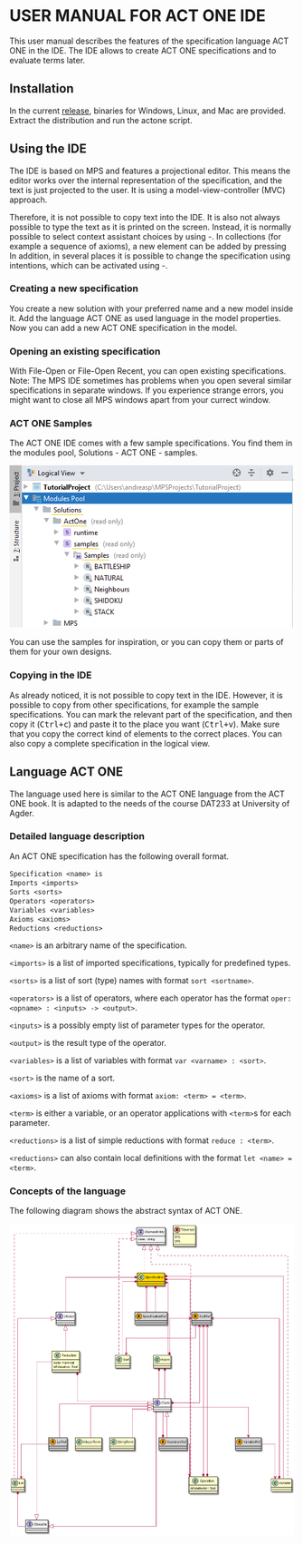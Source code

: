 # USER MANUAL FOR ACT ONE IDE
This user manual describes the features of the specification language ACT ONE in the IDE. 
The IDE allows to create ACT ONE specifications and to evaluate terms later.

## Installation
In the current [release](/../../releases), binaries for Windows, Linux, and Mac are provided.
Extract the distribution and run the actone script.

## Using the IDE
The IDE is based on MPS and features a projectional editor. 
This means the editor works over the internal representation of the specification, and the text is just projected to the user.
It is using a model-view-controller (MVC) approach.

Therefore, it is not possible to copy text into the IDE.
It is also not always possible to type the text as it is printed on the screen.
Instead, it is normally possible to select context assistant choices by using <ctrl>-<space>.
In collections (for example a sequence of axioms), a new element can be added by pressing <enter>
In addition, in several places it is possible to change the specification using intentions, which can be activated using <alt>-<enter>.

### Creating a new specification
You create a new solution with your preferred name and a new model inside it.
Add the language ACT ONE as used language in the model properties.
Now you can add a new ACT ONE specification in the model.

### Opening an existing specification
With File-Open or File-Open Recent, you can open existing specifications.
Note: The MPS IDE sometimes has problems when you open several similar specifications in separate windows.
If you experience strange errors, you might want to close all MPS windows apart from your currect window.

### ACT ONE Samples
The ACT ONE IDE comes with a few sample specifications. You find them in the modules pool, Solutions - ACT ONE - samples.

![samples](./figures/samples.png)

You can use the samples for inspiration, or you can copy them or parts of them for your own designs.

### Copying in the IDE
As already noticed, it is not possible to copy text in the IDE.
However, it is possible to copy from other specifications, for example the sample specifications.
You can mark the relevant part of the specification, and then copy it (<kbd>Ctrl+c</kbd>) and paste it to the place you want (<kbd>Ctrl+v</kbd>).
Make sure that you copy the correct kind of elements to the correct places.
You can also copy a complete specification in the logical view.

## Language ACT ONE
The language used here is similar to the ACT ONE language from the ACT ONE book.
It is adapted to the needs of the course DAT233 at University of Agder.

### Detailed language description
An ACT ONE specification has the following overall format.
```
Specification <name> is
Imports <imports>
Sorts <sorts>
Operators <operators>
Variables <variables>
Axioms <axioms>
Reductions <reductions>
```

`<name>` is an arbitrary name of the specification. <p>
`<imports>` is a list of imported specifications, typically for predefined types.<p>
`<sorts>` is a list of sort (type) names with format `sort <sortname>`.<p>
`<operators>` is a list of operators, where each operator has the format
`oper: <opname> : <inputs> -> <output>`.  <p>
`<inputs>` is a possibly empty list of parameter types for the operator.<p>
`<output>` is the result type of the operator.  <p>
`<variables>` is a list of variables with format `var <varname> : <sort>`.<p>
`<sort>` is the name of a sort.  <p>
`<axioms>` is a list of axioms with format `axiom: <term> = <term>`.<p>
`<term>` is either a variable, or an operator applications with `<term>`s for each parameter.<p>
`<reductions>` is a list of simple reductions with format `reduce : <term>`.  <p>
`<reductions>` can also contain local definitions with the format `let <name> = <term>`.

### Concepts of the language
The following diagram shows the abstract syntax of ACT ONE.

![structure classes](./structure_uml_diagram.png)
